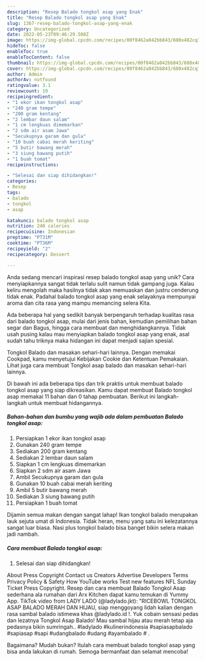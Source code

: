 ```yaml
---
description: "Resep Balado tongkol asap yang Enak"
title: "Resep Balado tongkol asap yang Enak"
slug: 1367-resep-balado-tongkol-asap-yang-enak
category: Uncategorized
date: 2022-05-23T09:46:29.508Z
image: https://img-global.cpcdn.com/recipes/00f8462a042bb843/680x482cq70/balado-tongkol-asap-foto-resep-utama.jpg
hideToc: false
enableToc: true
enableTocContent: false
thumbnail: https://img-global.cpcdn.com/recipes/00f8462a042bb843/680x482cq70/balado-tongkol-asap-foto-resep-utama.jpg
cover: https://img-global.cpcdn.com/recipes/00f8462a042bb843/680x482cq70/balado-tongkol-asap-foto-resep-utama.jpg
author: Admin
authorAv: notfound
ratingvalue: 3.1
reviewcount: 19
recipeingredient:
- "1 ekor ikan tongkol asap"
- "240 gram tempe"
- "200 gram kentang"
- "2 lembar daun salam"
- "1 cm lengkuas dimemarkan"
- "2 sdm air asam Jawa"
- "Secukupnya garam dan gula"
- "10 buah cabai merah keriting"
- "5 butir bawang merah"
- "3 siung bawang putih"
- "1 buah tomat"
recipeinstructions:

- "Selesai dan siap dihidangkan!"
categories:
- Resep
tags:
- balado
- tongkol
- asap

katakunci: balado tongkol asap 
nutrition: 240 calories
recipecuisine: Indonesian
preptime: "PT31M"
cooktime: "PT36M"
recipeyield: "2"
recipecategory: Dessert

---
```





Anda sedang mencari inspirasi resep balado tongkol asap yang unik? Cara menyiapkannya sangat tidak terlalu sulit namun tidak gampang juga. Kalau keliru mengolah maka hasilnya tidak akan memuaskan dan justru cenderung tidak enak. Padahal balado tongkol asap yang enak selayaknya mempunyai aroma dan cita rasa yang mampu memancing selera Kita.





Ada beberapa hal yang sedikit banyak berpengaruh terhadap kualitas rasa dari balado tongkol asap, mulai dari jenis bahan, kemudian pemilihan bahan segar dan Bagus, hingga cara membuat dan menghidangkannya. Tidak usah pusing kalau mau menyiapkan balado tongkol asap yang enak,      asal sudah tahu triknya maka hidangan ini dapat menjadi sajian spesial.














Tongkol Balado dan masakan sehari-hari lainnya. Dengan memakai Cookpad, kamu menyetujui Kebijakan Cookie dan Ketentuan Pemakaian. Lihat juga cara membuat Tongkol asap balado dan masakan sehari-hari lainnya.






Di bawah ini ada beberapa tips dan trik praktis untuk membuat balado tongkol asap yang siap dikreasikan. Kamu dapat membuat Balado tongkol asap memakai 11 bahan dan 0 tahap pembuatan. Berikut ini langkah-langkah untuk membuat hidangannya.

<!--inarticleads1-->

##### Bahan-bahan dan bumbu yang wajib ada dalam pembuatan Balado tongkol asap:

1. Persiapkan 1 ekor ikan tongkol asap
1. Gunakan 240 gram tempe
1. Sediakan 200 gram kentang
1. Sediakan 2 lembar daun salam
1. Siapkan 1 cm lengkuas dimemarkan
1. Siapkan 2 sdm air asam Jawa
1. Ambil Secukupnya garam dan gula
1. Gunakan 10 buah cabai merah keriting
1. Ambil 5 butir bawang merah
1. Sediakan 3 siung bawang putih
1. Persiapkan 1 buah tomat


Dijamin semua makan dengan sangat lahap! Ikan tongkol balado merupakan lauk sejuta umat di Indonesia. Tidak heran, menu yang satu ini kelezatannya sangat luar biasa. Nasi plus tongkol balado bisa banget bikin selera makan jadi nambah. 

<!--inarticleads2-->

##### Cara membuat Balado tongkol asap:


1. Selesai dan siap dihidangkan!

About Press Copyright Contact us Creators Advertise Developers Terms Privacy Policy &amp; Safety How YouTube works Test new features NFL Sunday Ticket Press Copyright. Resep dan cara membuat Balado Tongkol Asap sederhana ala rumahan dari Arx Kitchen dapat kamu temukan di Yummy App. TikTok video from LADY LADO (@ladylado.jkt): &#34;RICEBOWL TONGKOL ASAP BALADO MERAH DAN HIJAU, siap menggoyang lidah kalian dengan rasa sambal balado istimewa khas @ladylado.id !. Yuk cobain sensasi pedas dan lezatnya Tongkol Asap Balado! Mau sambal hijau atau merah tetap aja pedasnya bikin sumringah.. #ladylado #kulinerindonesia #sapiasapbalado #sapiasap #sapi #udangbalado #udang #ayambalado # . 

Bagaimana? Mudah bukan? Itulah cara membuat balado tongkol asap yang bisa anda lakukan di rumah. Semoga bermanfaat dan selamat mencoba!

